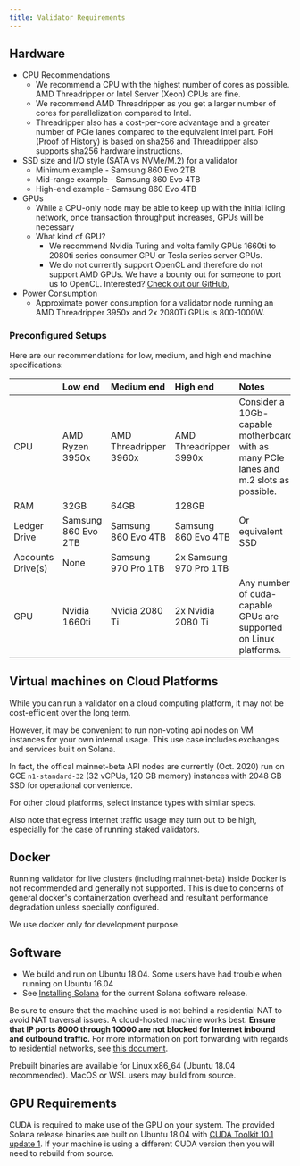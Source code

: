 ```yaml
---
title: Validator Requirements
---
```


## Hardware

- CPU Recommendations
  - We recommend a CPU with the highest number of cores as possible. AMD Threadripper or Intel Server \(Xeon\) CPUs are fine.
  - We recommend AMD Threadripper as you get a larger number of cores for parallelization compared to Intel.
  - Threadripper also has a cost-per-core advantage and a greater number of PCIe lanes compared to the equivalent Intel part. PoH \(Proof of History\) is based on sha256 and Threadripper also supports sha256 hardware instructions.
- SSD size and I/O style \(SATA vs NVMe/M.2\) for a validator
  - Minimum example - Samsung 860 Evo 2TB
  - Mid-range example - Samsung 860 Evo 4TB
  - High-end example - Samsung 860 Evo 4TB
- GPUs
  - While a CPU-only node may be able to keep up with the initial idling network, once transaction throughput increases, GPUs will be necessary
  - What kind of GPU?
    - We recommend Nvidia Turing and volta family GPUs 1660ti to 2080ti series consumer GPU or Tesla series server GPUs.
    - We do not currently support OpenCL and therefore do not support AMD GPUs. We have a bounty out for someone to port us to OpenCL. Interested? [Check out our GitHub.](https://github.com/solana-labs/solana)
- Power Consumption
  - Approximate power consumption for a validator node running an AMD Threadripper 3950x and 2x 2080Ti GPUs is 800-1000W.

### Preconfigured Setups

Here are our recommendations for low, medium, and high end machine specifications:

|                     | Low end             | Medium end             | High end               | Notes                                                                                  |
| :------------------ | :------------------ | :--------------------- | :--------------------- | :------------------------------------------------------------------------------------- |
| CPU                 | AMD Ryzen 3950x     | AMD Threadripper 3960x | AMD Threadripper 3990x | Consider a 10Gb-capable motherboard with as many PCIe lanes and m.2 slots as possible. |
| RAM                 | 32GB                | 64GB                   | 128GB                  |                                                                                        |
| Ledger Drive        | Samsung 860 Evo 2TB | Samsung 860 Evo 4TB    | Samsung 860 Evo 4TB    | Or equivalent SSD                                                                      |
| Accounts Drive\(s\) | None                | Samsung 970 Pro 1TB    | 2x Samsung 970 Pro 1TB |                                                                                        |
| GPU                 | Nvidia 1660ti       | Nvidia 2080 Ti         | 2x Nvidia 2080 Ti      | Any number of cuda-capable GPUs are supported on Linux platforms.                      |

## Virtual machines on Cloud Platforms

While you can run a validator on a cloud computing platform, it may not be cost-efficient over the long term.

However, it may be convenient to run non-voting api nodes on VM instances for your own internal usage. This use case includes exchanges and services built on Solana.

In fact, the offical mainnet-beta API nodes are currently (Oct. 2020) run on GCE `n1-standard-32` (32 vCPUs, 120 GB memory) instances with 2048 GB SSD for operational convenience.

For other cloud platforms, select instance types with similar specs.

Also note that egress internet traffic usage may turn out to be high, especially for the case of running staked validators.

## Docker

Running validator for live clusters (including mainnet-beta) inside Docker is not recommended and generally not supported. This is due to concerns of general docker's containerzation overhead and resultant performance degradation unless specially configured.

We use docker only for development purpose.

## Software

- We build and run on Ubuntu 18.04. Some users have had trouble when running on Ubuntu 16.04
- See [Installing Solana](../cli/install-solana-cli-tools.md) for the current Solana software release.

Be sure to ensure that the machine used is not behind a residential NAT to avoid NAT traversal issues. A cloud-hosted machine works best. **Ensure that IP ports 8000 through 10000 are not blocked for Internet inbound and outbound traffic.** For more information on port forwarding with regards to residential networks, see [this document](http://www.mcs.sdsmt.edu/lpyeatt/courses/314/PortForwardingSetup.pdf).

Prebuilt binaries are available for Linux x86_64 \(Ubuntu 18.04 recommended\). MacOS or WSL users may build from source.

## GPU Requirements

CUDA is required to make use of the GPU on your system. The provided Solana release binaries are built on Ubuntu 18.04 with [CUDA Toolkit 10.1 update 1](https://developer.nvidia.com/cuda-toolkit-archive). If your machine is using a different CUDA version then you will need to rebuild from source.
